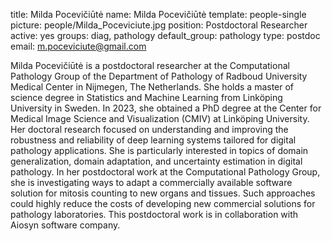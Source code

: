 title: Milda Pocevičiūtė
name: Milda Pocevičiūtė
template: people-single
picture: people/Milda_Poceviciute.jpg
position: Postdoctoral Researcher
active: yes
groups: diag, pathology
default_group: pathology
type: postdoc
email: m.poceviciute@gmail.com

Milda Pocevičiūtė is a postdoctoral researcher at the Computational Pathology Group of the Department of Pathology of Radboud University Medical Center in Nijmegen, The Netherlands. She holds a master of science degree in Statistics and Machine Learning from Linköping University in Sweden. In 2023, she obtained a PhD degree at the Center for Medical Image Science and Visualization (CMIV) at Linköping University. Her doctoral research focused on understanding and improving the robustness and reliability of deep learning systems tailored for digital pathology applications. She is particularly interested in topics of domain generalization, domain adaptation, and uncertainty estimation in digital pathology. In her postdoctoral work at the Computational Pathology Group, she is investigating ways to adapt a commercially available software solution for mitosis counting to new organs and tissues. Such approaches could highly reduce the costs of developing new commercial solutions for pathology laboratories. This postdoctoral work is in collaboration with Aiosyn software company.